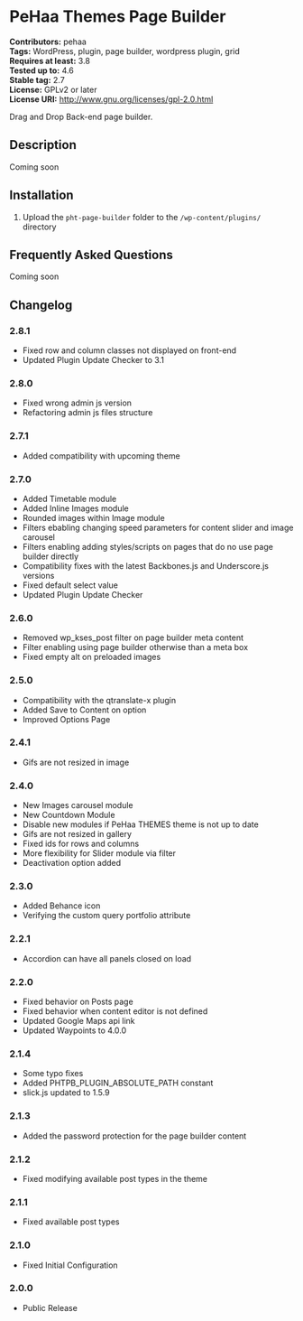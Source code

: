 # PeHaa Themes Page Builder #
**Contributors:** pehaa  
**Tags:** WordPress, plugin, page builder, wordpress plugin, grid  
**Requires at least:** 3.8  
**Tested up to:** 4.6  
**Stable tag:** 2.7  
**License:** GPLv2 or later  
**License URI:** http://www.gnu.org/licenses/gpl-2.0.html  

Drag and Drop Back-end page builder.

## Description ##

Coming soon

## Installation ##

1. Upload the `pht-page-builder` folder to the `/wp-content/plugins/` directory

## Frequently Asked Questions ##

Coming soon

## Changelog ##

### 2.8.1 ###
* Fixed row and column classes not displayed on front-end
* Updated Plugin Update Checker to 3.1

### 2.8.0 ###
* Fixed wrong admin js version
* Refactoring admin js files structure

### 2.7.1 ###
* Added compatibility with upcoming theme

### 2.7.0 ###
* Added Timetable module
* Added Inline Images module
* Rounded images within Image module
* Filters ebabling changing speed parameters for content slider and image carousel
* Filters enabling adding styles/scripts on pages that do no use page builder directly
* Compatibility fixes with the latest Backbones.js and Underscore.js versions
* Fixed default select value
* Updated Plugin Update Checker

### 2.6.0 ###
* Removed wp_kses_post filter on page builder meta content
* Filter enabling using page builder otherwise than a meta box
* Fixed empty alt on preloaded images

### 2.5.0 ###
* Compatibility with the qtranslate-x plugin
* Added Save to Content on option
* Improved Options Page

### 2.4.1 ###
* Gifs are not resized in image

### 2.4.0 ###
* New Images carousel module
* New Countdown Module
* Disable new modules if PeHaa THEMES theme is not up to date
* Gifs are not resized in gallery
* Fixed ids for rows and columns
* More flexibility for Slider module via filter
* Deactivation option added

### 2.3.0 ###
* Added Behance icon
* Verifying the custom query portfolio attribute

### 2.2.1 ###
* Accordion can have all panels closed on load

### 2.2.0 ###
* Fixed behavior on Posts page
* Fixed behavior when content editor is not defined
* Updated Google Maps api link
* Updated Waypoints to 4.0.0

### 2.1.4 ###
* Some typo fixes
* Added PHTPB_PLUGIN_ABSOLUTE_PATH constant
* slick.js updated to 1.5.9

### 2.1.3 ###
* Added the password protection for the page builder content

### 2.1.2 ###
* Fixed modifying available post types in the theme

### 2.1.1 ###
* Fixed available post types

### 2.1.0 ###
* Fixed Initial Configuration

### 2.0.0 ###
* Public Release